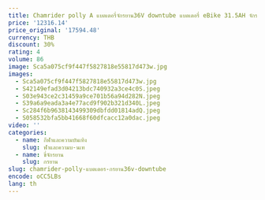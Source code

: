```yaml
---
title: Chamrider polly A แบตเตอรี่จักรยาน36V downtube แบตเตอรี่ eBike 31.5AH จักรยานไฟฟ้า BMS 40A 21700เซลล์
price: '12316.14'
price_original: '17594.48'
currency: THB
discount: 30%
rating: 4
volume: 86
image: Sca5a075cf9f447f5827818e55817d473w.jpg
images:
  - Sca5a075cf9f447f5827818e55817d473w.jpg
  - S42149efad3d04213bdc740932a3ce4c0S.jpeg
  - S03e943ce2c31459a9ce701b56a94d282N.jpeg
  - S39a6a9eada3a4e77acd9f902b321d340L.jpeg
  - Sc284f6b9638143499309dbfdd01814adQ.jpeg
  - S058532bfa5bb41668f60dfcacc12a0dac.jpeg
video: ''
categories:
  - name: กีฬาและความบันเทิง
    slug: ฬาและความบ-นเท
  - name: ขี่จักรยาน
    slug: กรยาน
slug: chamrider-polly-แบตเตอร-กรยาน36v-downtube
encode: oCC5LBs
lang: th
---
```

  